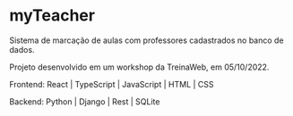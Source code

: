 # myTeacher
 Sistema de marcação de aulas com professores cadastrados no banco de dados.
 
 Projeto desenvolvido em um workshop da TreinaWeb, em 05/10/2022.
 
 Frontend:
 React | TypeScript | JavaScript | HTML | CSS
 
 Backend:
 Python | Django | Rest | SQLite
